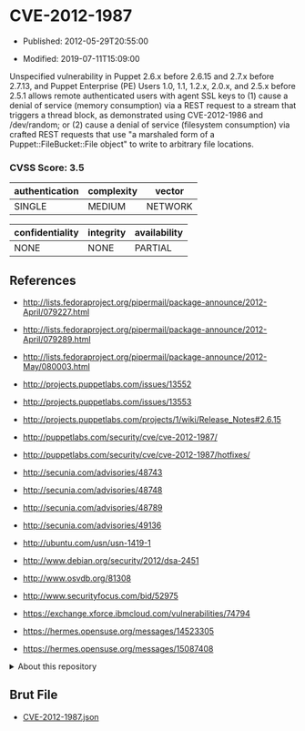 # CVE-2012-1987

- Published: 2012-05-29T20:55:00

- Modified: 2019-07-11T15:09:00

Unspecified vulnerability in Puppet 2.6.x before 2.6.15 and 2.7.x before 2.7.13, and Puppet Enterprise (PE) Users 1.0, 1.1, 1.2.x, 2.0.x, and 2.5.x before 2.5.1 allows remote authenticated users with agent SSL keys to (1) cause a denial of service (memory consumption) via a REST request to a stream that triggers a thread block, as demonstrated using CVE-2012-1986 and /dev/random; or (2) cause a denial of service (filesystem consumption) via crafted REST requests that use "a marshaled form of a Puppet::FileBucket::File object" to write to arbitrary file locations.

### CVSS Score: **3.5**

| authentication | complexity | vector |
| --- | --- | --- |
| SINGLE | MEDIUM | NETWORK |

| confidentiality | integrity | availability |
| --- | --- | --- |
| NONE | NONE | PARTIAL |

## References

* http://lists.fedoraproject.org/pipermail/package-announce/2012-April/079227.html

* http://lists.fedoraproject.org/pipermail/package-announce/2012-April/079289.html

* http://lists.fedoraproject.org/pipermail/package-announce/2012-May/080003.html

* http://projects.puppetlabs.com/issues/13552

* http://projects.puppetlabs.com/issues/13553

* http://projects.puppetlabs.com/projects/1/wiki/Release_Notes#2.6.15

* http://puppetlabs.com/security/cve/cve-2012-1987/

* http://puppetlabs.com/security/cve/cve-2012-1987/hotfixes/

* http://secunia.com/advisories/48743

* http://secunia.com/advisories/48748

* http://secunia.com/advisories/48789

* http://secunia.com/advisories/49136

* http://ubuntu.com/usn/usn-1419-1

* http://www.debian.org/security/2012/dsa-2451

* http://www.osvdb.org/81308

* http://www.securityfocus.com/bid/52975

* https://exchange.xforce.ibmcloud.com/vulnerabilities/74794

* https://hermes.opensuse.org/messages/14523305

* https://hermes.opensuse.org/messages/15087408

<details>
<summary>About this repository</summary> 

  This repository is part of the project [Live Hack CVE](https://github.com/Live-Hack-CVE). Main website can be found [www.live-hack.org](https://www.live-hack.org) 
  
  Made by [Sn0wAlice](https://github.com/Sn0wAlice) for the people that care about security and need to have a feed of the latest CVEs. Hope you enjoy it, don't forget to star the repo and follow me on [Twitter](https://twitter.com/Sn0wAlice) and [Github](https://github.com/Sn0wAlice). And that is my [personnal website](https://www.alice-snow.me/)

  - [Home Page](https://github.com/Live-Hack-CVE)
  - [Framework](https://github.com/Live-Hack-CVE/cve-framework)
  - [CVE database](https://github.com/Live-Hack-CVE/full_database)
  - [Changelog](https://github.com/Live-Hack-CVE/Changelog)
</details>

## Brut File

* [CVE-2012-1987.json](https://raw.githubusercontent.com/Live-Hack-CVE/full_database/main/cves/2012/CVE-2012-1987.json)

